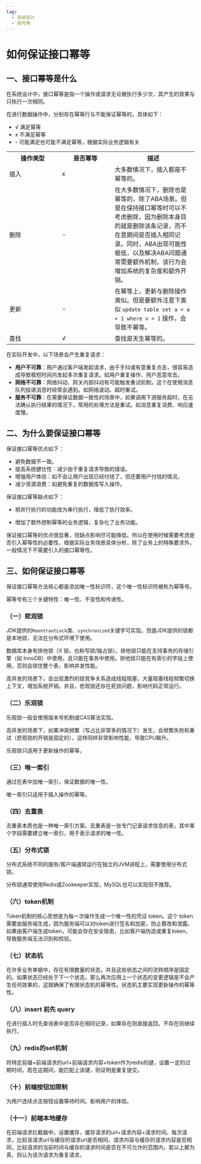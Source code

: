 ```yaml
---
tag:
  - 系统设计
  - 高可用
---
```


# 如何保证接口幂等

## 一、接口幂等是什么

在系统设计中，接口幂等是指一个操作或请求无论被执行多少次，其产生的效果与只执行一次相同。

在进行数据操作中，分别存在幂等行与不能保证幂等的，具体如下：

+ √ 满足幂等
+ x 不满足幂等
+ \- 可能满足也可能不满足幂等，根据实际业务逻辑有关

<table>
  <tr>
    <th style="width: 125px;">操作类型</th>
    <th style="width: 125px;">是否幂等</th>
    <th>描述</th>
  </tr>
  <tr>
    <td>插入</td>
    <td>x</td>
    <td>大多数情况下，插入都是不幂等的。</td>
  </tr>
  <tr>
    <td>删除</td>
    <td>-</td>
    <td>在大多数情况下，删除也是幂等的，除了ABA场景。但是在保持接口幂等时可以不考虑删除，因为删除本身目的就是删除该条记录，而不在意期间是否插入相同记录。同时，ABA出现可能性极低，以及解决ABA问题通常需要额外机制，该行为会增加系统的复杂度和额外开销。</td>
  </tr>
  <tr>
    <td>更新</td>
    <td>-</td>
    <td>在幂等上，更新与删除操作类似。但是要额外注意下类似 <code>update table set a = a + 1 where v = 1</code> 操作，会导致不幂等。</td>
  </tr>
  <tr>
    <td>查找</td>
    <td>√</td>
    <td>查找是天生幂等的。</td>
  </tr>
</table>


在实际开发中，以下场景会产生重复请求：

- **用户不可靠**：用户通过客户端发起请求，由于手抖或有意重复点击，很容易造成导致极短时间内发起多次重复请求。如用户重复操作、用户恶意攻击。
- **网络不可靠**：网络抖动、网关内部抖动有可能触发重试机制，这个在使用消息队列投递消息时经常会遇到。如网络波动、超时重试。
- **服务不可靠**：在需要保证数据一致性的场景中，如果调用下游服务超时，在无法确认执行结果的情况下，常用的处理方法是重试。如消息重复消费、响应速度慢。

## 二、为什么要保证接口幂等

保证接口幂等优点如下：

+ 避免数据不一致。
+ 提高系统健壮性：减少由于重复请求导致的错误。
+ 增强用户体验：如不会让用户出现已经付钱了，但还要用户付钱的情况。
+ 减少资源浪费：如避免重复的数据库写入操作。

保证接口幂等缺点如下：

+ 把并行执行的功能改为串行执行，降低了执行效率。

+ 增加了额外控制幂等的业务逻辑，复杂化了业务功能。

保证接口幂等的优点很显著，但缺点影响尽可能降低。所以在使用时候需要考虑是否引入幂等性的必要性，根据实际业务场景具体分析，除了业务上的特殊要求外，一般情况下不需要引入的接口幂等性。

## 三、如何保证接口幂等

保证接口幂等方法核心都是添加唯一性标识符，这个唯一性标识符被称为幂等号。

幂等号有三个关键特性：唯一性、不变性和传递性。

### （一）悲观锁

JDK提供的`ReentrantLock`类、`synchronized`关键字可实现。但是JDK提供的锁都是本地锁，无法在分布式环境下使用。

数据库本身有排他锁（X 锁，也称写锁/独占锁）。排他锁只能在支持事务的存储引擎（如 InnoDB）中使用，且只能在事务中使用。排他锁只能在有索引的字段上使用，否则会锁住整个表，影响并发性能。

高并发的场景下，会出现激烈的锁竞争关系造成线程阻塞，大量阻塞线程频繁切换上下文，增加系统开销。并且，悲观锁还存在死锁问题，影响代码正常运行。

### （二）乐观锁

乐观锁一般会使用版本号机制或CAS算法实现。

高并发的场景下，如果冲突频繁（写占比非常多的情况下）发生，会频繁失败和重试（悲观锁的开销是固定的），这样同样非常影响性能，导致CPU飙升。

乐观锁只适用于更新操作的幂等。

### （三）唯一索引

通过在表中加唯一索引，保证数据的唯一性。

唯一索引只适用于插入操作的幂等。

### （四）去重表

去重表本质也是一种唯一索引方案。去重表是一张专门记录请求信息的表，其中某个字段需要建立唯一索引，用于表示请求的唯一性。

### （五）分布式锁

分布式系统不同的服务/客户端通常运行在独立的JVM进程上，需要使用分布式锁。

分布锁通常使用Redis或Zookeeper实现，MySQL也可以实现但不推荐。

### （六）token机制

Token机制的核心思想是为每一次操作生成一个唯一性的凭证 token。这个 token 需要由服务端生成，因为服务端可以对token进行签名和加密，防止篡改和泄露。如果由客户端生成token，可能会存在安全隐患，比如客户端伪造或重复token，导致服务端无法识别和校验。

### （七）状态机

在许多业务单据中，存在有限数量的状态，并且这些状态之间的流转顺序是固定的。如果状态已经处于下一个状态，那么再次应用上一个状态的变更逻辑是不会产生任何效果的，这就确保了有限状态机的幂等性。状态机主要实现更新操作的幂等性。

### （八）insert 前先 query

在进行插入时先查询表中是否存在相同记录，如果存在则直接返回，不存在则继续执行。

### （九）redis的set机制

将特定前缀+前端请求的url+前端请求内容+token作为redis的键，设置一定的过期时间，若在这期间，能匹配上该键，则证明是重复提交。

### （十）前端按钮加限制

为用户连续点击按钮设置等待时间。影响用户的体验。

### （十一）前端本地缓存

在前端请求拦截器中，设置缓存，缓存请求的url+请求内容+请求时间。每次请求，比较该请求url与缓存的请求url是否相同，请求内容与缓存的请求内容是否相同，比较请求的当前时间与缓存的请求时间是否在不可允许的范围内，若以上都为真，则认为该次请求为重复请求。
